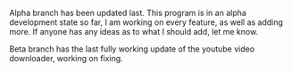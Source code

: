 Alpha branch has been updated last. 
This program is in an alpha development state so far, I am working on every feature, as well as adding more. If anyone has any ideas as to what I should add, let me know.

Beta branch has the last fully working update of the youtube video downloader, working on fixing.
